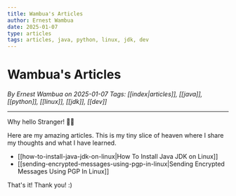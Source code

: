```yaml
---
title: Wambua's Articles
author: Ernest Wambua
date: 2025-01-07
type: articles
tags: articles, java, python, linux, jdk, dev
---
```


# Wambua's Articles
_By Ernest Wambua on 2025-01-07_
_Tags: [[index|articles]], [[java]], [[python]], [[linux]], [[jdk]], [[dev]]_
___

Why hello Stranger! 👋😀

Here are my amazing articles. This is my tiny slice of heaven where I share my thoughts and what I have learned.

- [[how-to-install-java-jdk-on-linux|How To Install Java JDK on Linux]]
- [[sending-encrypted-messages-using-pgp-in-linux|Sending Encrypted Messages Using PGP In Linux]]

That's it! Thank you! :)






